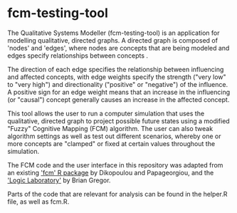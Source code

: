 # fcm-testing-tool

The Qualitative Systems Modeller (fcm-testing-tool) is an application for modelling qualitative, directed graphs. A directed graph is composed of 'nodes' and 'edges', where nodes are concepts that are being modeled and edges specify relationships between concepts .

The direction of each edge specifies the relationship between influencing and affected concepts, with edge weights specify the strength ("very low" to "very high") and directionality ("positive" or "negative") of the influence. A positive sign for an edge weight means that an increase in the influencing (or "causal") concept generally causes an increase in the affected concept.

This tool allows the user to run a computer simulation that uses the qualitative, directed graph to project possible future states using a modified "Fuzzy" Cognitive Mapping (FCM) algorithm. The user can also tweak algorithm settings as well as test out different scenarios, whereby one or more concepts are "clamped" or fixed at certain values throughout the simulation.

The FCM code and the user interface in this repository was adapted from an existing ['fcm' R package](https://cran.r-project.org/web/packages/fcm/index.html) by Dikopoulou and Papageorgiou, and the ['Logic Laboratory'](https://github.com/gregorbj/FSDM) by Brian Gregor.

Parts of the code that are relevant for analysis can be found in the helper.R file, as well as fcm.R. 
